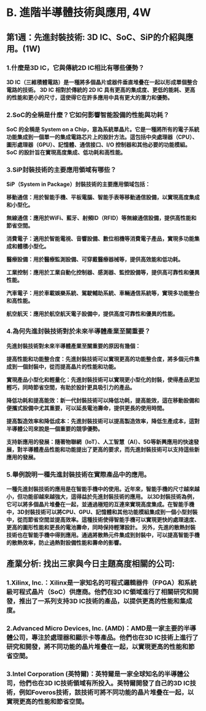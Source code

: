 # B. 進階半導體技術與應用, 4W
## 第1週：先進封裝技術: 3D IC、SoC、SiP的介紹與應用。(1W)

### 1.什麼是3D IC，它與傳統2D IC相比有哪些優勢？

**3D IC（三維積體電路）是一種將多個晶片或器件垂直堆疊在一起以形成單個整合電路的技術。
3D IC 相對於傳統的 2D IC 具有更高的集成度、更低的能耗、更高的性能和更小的尺寸，這使得它在許多應用中具有更大的潛力和優勢。**

### 2.SoC的全稱是什麼？它如何影響智能設備的性能與功耗？

**SoC 的全稱是 System on a Chip，意為系統單晶片。它是一種將所有的電子系統功能集成到一個單一的集成電路芯片上的設計方法。這包括中央處理器（CPU）、圖形處理器（GPU）、記憶體、通信接口、I/O 控制器和其他必要的功能模組。SoC 的設計旨在實現高度集成、低功耗和高性能。**

### 3.SiP封裝技術的主要應用領域有哪些？

**SiP（System in Package）封裝技術的主要應用領域包括：**

**移動通信：用於智能手機、平板電腦、智能手表等移動通信設備，以實現高度集成和小型化。**

**無線通信：應用於WiFi、藍牙、射頻ID（RFID）等無線通信設備，提供高性能和節省空間。**

**消費電子：適用於智能電視、音響設備、數位相機等消費電子產品，實現多功能集成和體積小型化。**

**醫療設備：用於醫療監測設備、可穿戴醫療器械等，提供高效能和低功耗。**

**工業控制：應用於工業自動化控制器、感測器、監控設備等，提供高可靠性和優異性能。**

**汽車電子：用於車載娛樂系統、駕駛輔助系統、車輛通信系統等，實現多功能整合和高性能。**

**航空航天：應用於航空航天電子設備中，提供高度可靠性和優異的性能。**

### 4.為何先進封裝技術對於未來半導體產業至關重要？

**先進封裝技術對未來半導體產業至關重要的原因有幾個：**

**提高性能和功能整合度：先進封裝技術可以實現更高的功能整合度，將多個元件集成到一個封裝中，從而提高晶片的性能和功能。**

**實現產品小型化和輕量化：先進封裝技術可以實現更小型化的封裝，使得產品更加輕巧，同時節省空間，有助於設計更具吸引力的產品。**

**降低功耗和提高能效：新一代封裝技術可以降低功耗，提高能效，這在移動設備和便攜式設備中尤其重要，可以延長電池壽命，提供更長的使用時間。**

**提高製造效率和降低成本：先進封裝技術可以提高製造效率，降低生產成本，這對半導體公司來說是一個重要的競爭優勢。**

**支持新應用的發展：隨著物聯網（IoT）、人工智慧（AI）、5G等新興應用的快速發展，對半導體產品性能和功能提出了更高的要求，而先進封裝技術可以支持這些新應用的發展。**

### 5.舉例說明一種先進封裝技術在實際產品中的應用。

**一種先進封裝技術的應用是在智能手機中的使用。近年來，智能手機的尺寸越來越小，但功能卻越來越強大，這得益於先進封裝技術的應用。
以3D封裝技術為例，它可以將多個晶片堆疊在一起，並通過極短的互連來實現高度集成。在智能手機中，3D封裝技術可以將CPU、GPU、記憶體和其他功能模組集成到一個小型封裝中，從而節省空間並提高效率。這種技術使得智能手機可以實現更快的處理速度、更高的圖形性能和更長的電池壽命，同時保持輕薄設計。
另外，先進的散熱封裝技術也在智能手機中得到應用。通過將散熱元件集成到封裝中，可以提高智能手機的散熱效率，防止過熱對設備性能和壽命的影響。**

## 產業分析: 找出三家與今日主題高度相關的公司:

### 1.Xilinx, Inc.：Xilinx是一家知名的可程式邏輯器件（FPGA）和系統級可程式晶片（SoC）供應商。他們在3D IC領域進行了相關研究和開發，推出了一系列支持3D IC技術的產品，以提供更高的性能和集成度。

### 2.Advanced Micro Devices, Inc. (AMD)：AMD是一家主要的半導體公司，專注於處理器和顯示卡等產品。他們也在3D IC技術上進行了研究和開發，將不同功能的晶片堆疊在一起，以實現更高的性能和節省空間。

### 3.Intel Corporation (英特爾)：英特爾是一家全球知名的半導體公司，他們也在3D IC技術領域有所投入。英特爾開發了自己的3D IC技術，例如Foveros技術，該技術可將不同功能的晶片堆疊在一起，以實現更高的性能和節省空間。

